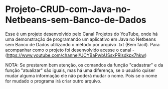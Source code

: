 # Projeto-CRUD-com-Java-no-Netbeans-sem-Banco-de-Dados
Esse é um projeto desenvolvido pelo Canal Projetos do YouTube, onde há uma demonstração de programando um aplicativo em Java no Netbeans sem Banco de Dados utilizando o método por arquivo .txt (Bem fácil). Para acompanhar como o projeto foi desenvolvido acesse o canal - (https://www.youtube.com/channel/UCYBaPwbUSsxPRlsdkpx7hkw)

 NOTA: Se prestarem bem atenção, os comandos da função "cadastrar" e da função "atualizar" são iguais, mas há uma diferença, se o usuário quiser mudar alguma informação ele não poderá mudar o nome. Pois se o nome for mudado o programa irá criar outro arquivo.
